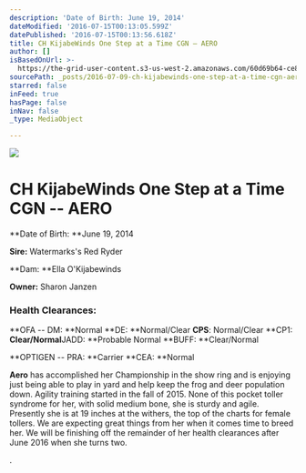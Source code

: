 ```yaml
---
description: 'Date of Birth: June 19, 2014'
dateModified: '2016-07-15T00:13:05.599Z'
datePublished: '2016-07-15T00:13:56.618Z'
title: CH KijabeWinds One Step at a Time CGN – AERO
author: []
isBasedOnUrl: >-
  https://the-grid-user-content.s3-us-west-2.amazonaws.com/60d69b64-ce8a-4d1c-818f-08da7dc2771b.jpg
sourcePath: _posts/2016-07-09-ch-kijabewinds-one-step-at-a-time-cgn-aero.md
starred: false
inFeed: true
hasPage: false
inNav: false
_type: MediaObject

---
```

![](https://the-grid-user-content.s3-us-west-2.amazonaws.com/60d69b64-ce8a-4d1c-818f-08da7dc2771b.jpg)

# **CH KijabeWinds One Step at a Time CGN -- AERO**

**Date of Birth: **June 19, 2014

**Sire:** Watermarks's Red Ryder

**Dam: **Ella O'Kijabewinds

**Owner:** Sharon Janzen

### **Health Clearances:**

**OFA -- DM: **Normal **DE: **Normal/Clear **CPS**: Normal/Clear **CP1: **Clear/Normal**JADD: **Probable Normal **BUFF: **Clear/Normal

**OPTIGEN -- PRA: **Carrier **CEA: **Normal

**Aero** has accomplished her Championship in the show ring and is enjoying just being able to play in yard and help keep the frog and deer population down. Agility training started in the fall of 2015\. None of this pocket toller syndrome for her, with solid medium bone, she is sturdy and agile. Presently she is at 19 inches at the withers, the top of the charts for female tollers. We are expecting great things from her when it comes time to breed her. We will be finishing off the remainder of her health clearances after June 2016 when she turns two.

.